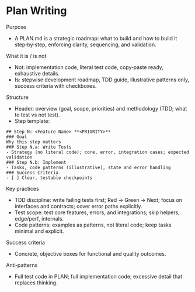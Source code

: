 # Plan Writing

Purpose
- A PLAN.md is a strategic roadmap: what to build and how to build it step‑by‑step, enforcing clarity, sequencing, and validation.

What it is / is not
- Not: implementation code, literal test code, copy‑paste ready, exhaustive details.
- Is: stepwise development roadmap, TDD guide, illustrative patterns only, success criteria with checkboxes.

Structure
- Header: overview (goal, scope, priorities) and methodology (TDD; what to test vs not test).
- Step template:
```
## Step N: <Feature Name> **<PRIORITY>**
### Goal
Why this step matters
### Step N.a: Write Tests
- Strategy (no literal code); core, error, integration cases; expected validation
### Step N.b: Implement
- Tasks, code patterns (illustrative), state and error handling
### Success Criteria
- [ ] Clear, testable checkpoints
```

Key practices
- TDD discipline: write failing tests first; Red → Green → Next; focus on interfaces and contracts; cover error paths explicitly.
- Test scope: test core features, errors, and integrations; skip helpers, edge/perf, internals.
- Code patterns: examples as patterns, not literal code; keep tasks minimal and explicit.

Success criteria
- Concrete, objective boxes for functional and quality outcomes.

Anti‑patterns
- Full test code in PLAN; full implementation code; excessive detail that replaces thinking.

 
